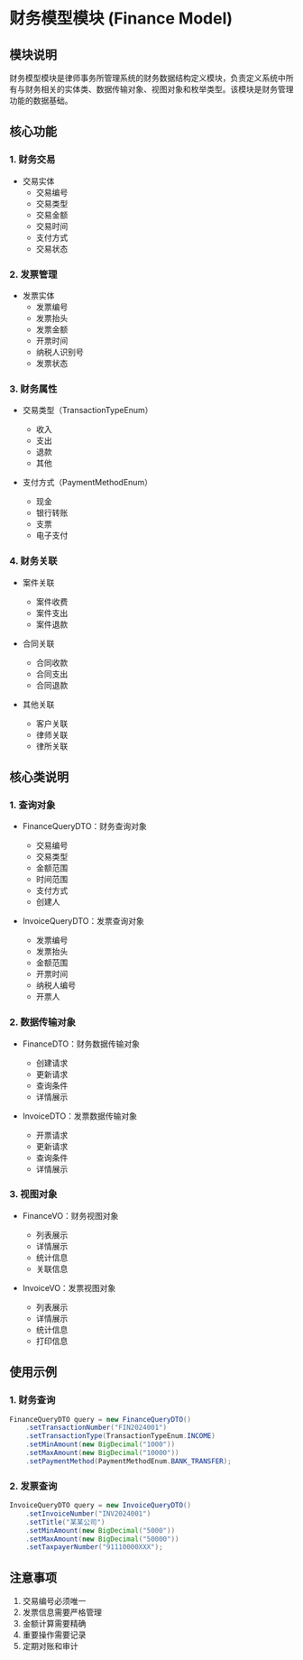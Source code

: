 # 财务模型模块 (Finance Model)

## 模块说明
财务模型模块是律师事务所管理系统的财务数据结构定义模块，负责定义系统中所有与财务相关的实体类、数据传输对象、视图对象和枚举类型。该模块是财务管理功能的数据基础。

## 核心功能

### 1. 财务交易
- 交易实体
  - 交易编号
  - 交易类型
  - 交易金额
  - 交易时间
  - 支付方式
  - 交易状态

### 2. 发票管理
- 发票实体
  - 发票编号
  - 发票抬头
  - 发票金额
  - 开票时间
  - 纳税人识别号
  - 发票状态

### 3. 财务属性
- 交易类型（TransactionTypeEnum）
  - 收入
  - 支出
  - 退款
  - 其他

- 支付方式（PaymentMethodEnum）
  - 现金
  - 银行转账
  - 支票
  - 电子支付

### 4. 财务关联
- 案件关联
  - 案件收费
  - 案件支出
  - 案件退款

- 合同关联
  - 合同收款
  - 合同支出
  - 合同退款

- 其他关联
  - 客户关联
  - 律师关联
  - 律所关联

## 核心类说明

### 1. 查询对象
- FinanceQueryDTO：财务查询对象
  - 交易编号
  - 交易类型
  - 金额范围
  - 时间范围
  - 支付方式
  - 创建人

- InvoiceQueryDTO：发票查询对象
  - 发票编号
  - 发票抬头
  - 金额范围
  - 开票时间
  - 纳税人编号
  - 开票人

### 2. 数据传输对象
- FinanceDTO：财务数据传输对象
  - 创建请求
  - 更新请求
  - 查询条件
  - 详情展示

- InvoiceDTO：发票数据传输对象
  - 开票请求
  - 更新请求
  - 查询条件
  - 详情展示

### 3. 视图对象
- FinanceVO：财务视图对象
  - 列表展示
  - 详情展示
  - 统计信息
  - 关联信息

- InvoiceVO：发票视图对象
  - 列表展示
  - 详情展示
  - 统计信息
  - 打印信息

## 使用示例

### 1. 财务查询
```java
FinanceQueryDTO query = new FinanceQueryDTO()
    .setTransactionNumber("FIN2024001")
    .setTransactionType(TransactionTypeEnum.INCOME)
    .setMinAmount(new BigDecimal("1000"))
    .setMaxAmount(new BigDecimal("10000"))
    .setPaymentMethod(PaymentMethodEnum.BANK_TRANSFER);
```

### 2. 发票查询
```java
InvoiceQueryDTO query = new InvoiceQueryDTO()
    .setInvoiceNumber("INV2024001")
    .setTitle("某某公司")
    .setMinAmount(new BigDecimal("5000"))
    .setMaxAmount(new BigDecimal("50000"))
    .setTaxpayerNumber("91110000XXX");
```

## 注意事项
1. 交易编号必须唯一
2. 发票信息需要严格管理
3. 金额计算需要精确
4. 重要操作需要记录
5. 定期对账和审计 